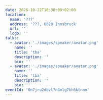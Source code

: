 ```yaml
---
date: 2026-10-22T18:30:00+02:00
location:
  name: '???'
  address: '???, 6020 Innsbruck'
  url: ''
  logo: ''
talks:
  - avatar: './images/speaker/avatar.png'
    name: ''
    title: 'tba'
    description: ''
    bio: ''
  - avatar: './images/speaker/avatar.png'
    name: ''
    title: 'tba'
    description: ''
    bio: ''
eventId: '0n7jru2dbvl7n4mlg7bh6ktnmn'
---
```

